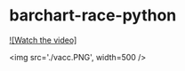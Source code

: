 # barchart-race-python

[![Watch the video]](https://youtu.be/4DNAFFFUfOI)

<img src='./vacc.PNG', width=500 />

